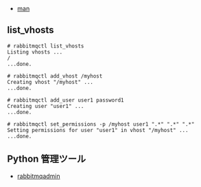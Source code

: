
- [man](http://www.rabbitmq.com/man/rabbitmqctl.1.man.html)

##  list_vhosts

~~~
# rabbitmqctl list_vhosts
Listing vhosts ...
/
...done.
~~~


~~~
# rabbitmqctl add_vhost /myhost
Creating vhost "/myhost" ...
...done.
~~~


~~~
# rabbitmqctl add_user user1 password1
Creating user "user1" ...
...done.
~~~

~~~
# rabbitmqctl set_permissions -p /myhost user1 ".*" ".*" ".*"
Setting permissions for user "user1" in vhost "/myhost" ...
...done.
~~~


## Python 管理ツール

- [rabbitmqadmin](https://www.rabbitmq.com/management-cli.html)
